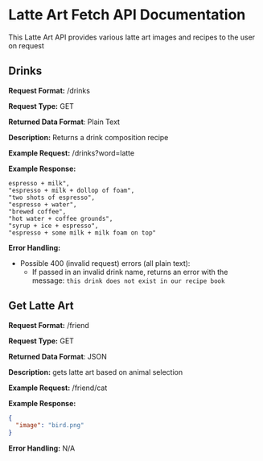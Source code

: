# Latte Art Fetch API Documentation
This Latte Art API provides various latte art images and recipes to the user
on request

## Drinks
**Request Format:** /drinks

**Request Type:** GET

**Returned Data Format**: Plain Text

**Description:** Returns a drink composition recipe

**Example Request:** /drinks?word=latte

**Example Response:**

```
espresso + milk",
"espresso + milk + dollop of foam",
"two shots of espresso",
"espresso + water",
"brewed coffee",
"hot water + coffee grounds",
"syrup + ice + espresso",
"espresso + some milk + milk foam on top"

```

**Error Handling:**
- Possible 400 (invalid request) errors (all plain text):
  - If passed in an invalid drink name, returns an error with the message: `this drink does not exist in our recipe book`

## Get Latte Art
**Request Format:** /friend

**Request Type:** GET

**Returned Data Format**: JSON

**Description:** gets latte art based on animal selection

**Example Request:** /friend/cat

**Example Response:**
```json
{
  "image": "bird.png"
}
```

**Error Handling:**
N/A
